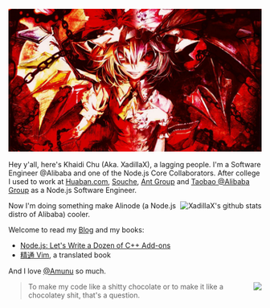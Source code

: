 ![Flandre](https://github.com/XadillaX/XadillaX/raw/master/T1dgrQXgVqXXbmvNQW_023659.jpg)

Hey y'all, here's Khaidi Chu (Aka. XadillaX), a lagging people. I'm a Software Engineer @Alibaba and one of the Node.js Core Collaborators. After college I used to work at [Huaban.com](https://huaban.com), [Souche](https://www.dasouche.com/en), [Ant Group](https://www.antgroup.com/en) and [Taobao @Alibaba Group](https://www.alibabagroup.com/en/global/home) as a Node.js Software Engineer.

<div>
<img align="right" src="https://github-readme-stats.vercel.app/api?username=XadillaX&show_icons=true&theme=material-palenight" alt="XadillaX's github stats" />
  
Now I'm doing something make Alinode (a Node.js distro of Alibaba) cooler.

Welcome to read my [Blog](https://xcoder.in/) and my books:

+ [Node.js: Let's Write a Dozen of C++ Add-ons](https://www.google.com/books/edition/_/52j5xAEACAAJ)
+ [精通 Vim](https://book.douban.com/subject/35005327/), a translated book

And I love [@Amunu](https://github.com/Amunu) so much.

</div>

<img align="right" src="https://github-readme-stats.vercel.app/api/top-langs/?username=XadillaX&layout=compact&theme=material-palenight" />

> To make my code like a shitty chocolate or to make it like a chocolatey shit, that's a question.


